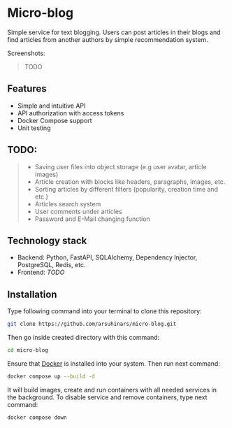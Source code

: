 # Micro-blog
Simple service for text blogging. Users can post articles in their blogs and
find articles from another authors by simple recommendation system.

Screenshots:
> TODO

## Features
- Simple and intuitive API
- API authorization with access tokens
- Docker Compose support
- Unit testing

## TODO:
> - Saving user files into object storage (e.g user avatar, article images)
> - Article creation with blocks like headers, paragraphs, images, etc.
> - Sorting articles by different filters (popularity, creation time and etc.)
> - Articles search system
> - User comments under articles
> - Password and E-Mail changing function

## Technology stack
- Backend: Python, FastAPI, SQLAlchemy, Dependency Injector, PostgreSQL, Redis,
etc.
- Frontend: _TODO_

## Installation
Type following command into your terminal to clone this repository:
```bash
git clone https://github.com/arsuhinars/micro-blog.git
```
Then go inside created directory with this command:
```bash
cd micro-blog
```

Ensure that [Docker](https://www.docker.com/) is installed into your system. Then
run next command:
```bash
docker compose up --build -d
```
It will build images, create and run containers with all needed services in the
background. To disable service and remove containers, type next command:
```bash
docker compose down
```
